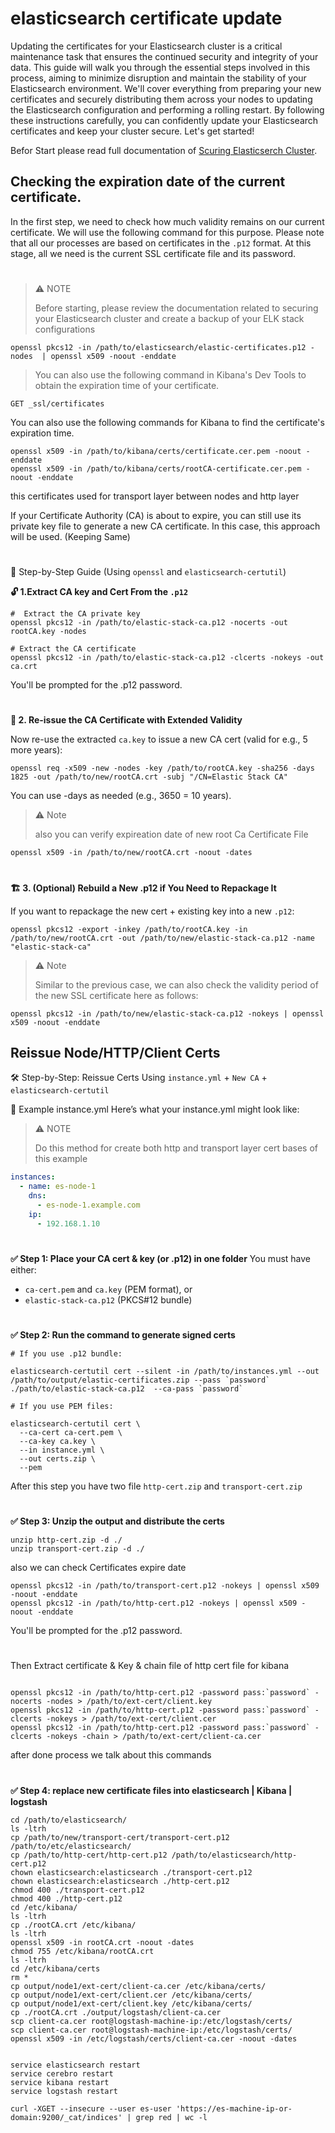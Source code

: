 
# elasticsearch certificate update 

Updating the certificates for your Elasticsearch cluster is a critical maintenance task that ensures the continued security and integrity of your data. This guide will walk you through the essential steps involved in this process, aiming to minimize disruption and maintain the stability of your Elasticsearch environment. We'll cover everything from preparing your new certificates and securely distributing them across your nodes to updating the Elasticsearch configuration and performing a rolling restart. By following these instructions carefully, you can confidently update your Elasticsearch certificates and keep your cluster secure. Let's get started!

Befor Start please read full documentation of [Scuring Elasticserch Cluster](https://www.elastic.co/docs/deploy-manage/security/secure-your-cluster-deployment).

## Checking the expiration date of the current certificate.

In the first step, we need to check how much validity remains on our current certificate. We will use the following command for this purpose. Please note that all our processes are based on certificates in the `.p12` format. At this stage, all we need is the current SSL certificate file and its password.

#

> :warning: NOTE
> 
> Before starting, please review the documentation related to securing your Elasticsearch cluster and create a backup of your ELK stack configurations

```shell
openssl pkcs12 -in /path/to/elasticsearch/elastic-certificates.p12 -nodes  | openssl x509 -noout -enddate
```

> You can also use the following command in Kibana's Dev Tools to obtain the expiration time of your certificate.

```http request
GET _ssl/certificates
```

You can also use the following commands for Kibana to find the certificate's expiration time.
 
```shell
openssl x509 -in /path/to/kibana/certs/certificate.cer.pem -noout -enddate
openssl x509 -in /path/to/kibana/certs/rootCA-certificate.cer.pem -noout -enddate
```
this certificates used for transport layer between nodes and http layer 

If your Certificate Authority (CA) is about to expire, you can still use its private key file to generate a new CA certificate. In this case, this approach will be used. (Keeping Same)

#

:toolbox: Step-by-Step Guide (Using `openssl` and `elasticsearch-certutil`)

**🔓 1.Extract CA key and Cert From the `.p12`**

```shell
#  Extract the CA private key
openssl pkcs12 -in /path/to/elastic-stack-ca.p12 -nocerts -out rootCA.key -nodes

# Extract the CA certificate
openssl pkcs12 -in /path/to/elastic-stack-ca.p12 -clcerts -nokeys -out ca.crt
```
You'll be prompted for the .p12 password.

#

**🔄 2. Re-issue the CA Certificate with Extended Validity**

Now re-use the extracted `ca.key` to issue a new CA cert (valid for e.g., 5 more years):

```shell
openssl req -x509 -new -nodes -key /path/to/rootCA.key -sha256 -days 1825 -out /path/to/new/rootCA.crt -subj "/CN=Elastic Stack CA"
```
You can use -days as needed (e.g., 3650 = 10 years).

> ⚠️ Note
> 
> also you can verify expireation date of new root Ca Certificate File

```shell
openssl x509 -in /path/to/new/rootCA.crt -noout -dates
```

#

**🏗 3. (Optional) Rebuild a New .p12 if You Need to Repackage It**

If you want to repackage the new cert + existing key into a new `.p12`:

```shell
openssl pkcs12 -export -inkey /path/to/rootCA.key -in /path/to/new/rootCA.crt -out /path/to/new/elastic-stack-ca.p12 -name "elastic-stack-ca"
```

> ⚠️ Note
>
> Similar to the previous case, we can also check the validity period of the new SSL certificate here as follows:

```shell
openssl pkcs12 -in /path/to/new/elastic-stack-ca.p12 -nokeys | openssl x509 -noout -enddate
```

## Reissue Node/HTTP/Client Certs

🛠️ Step-by-Step: Reissue Certs Using `instance.yml` + `New CA` + `elasticsearch-certutil` 

📁 Example instance.yml
Here’s what your instance.yml might look like:

> ⚠️ NOTE 
> 
> Do this method for create both http and transport layer cert bases of this example

```yaml
instances:
  - name: es-node-1
    dns:
      - es-node-1.example.com
    ip:
      - 192.168.1.10
```

#

**✅ Step 1: Place your CA cert & key (or .p12) in one folder**
You must have either:
* `ca-cert.pem` and `ca.key` (PEM format), or
* `elastic-stack-ca.p12` (PKCS#12 bundle)

#

**✅ Step 2: Run the command to generate signed certs**

```
# If you use .p12 bundle:

elasticsearch-certutil cert --silent -in /path/to/instances.yml --out /path/to/output/elastic-certificates.zip --pass `password` ./path/to/elastic-stack-ca.p12  --ca-pass `password`

# If you use PEM files:

elasticsearch-certutil cert \
  --ca-cert ca-cert.pem \
  --ca-key ca.key \
  --in instance.yml \
  --out certs.zip \
  --pem

```
After this step you have two file `http-cert.zip` and `transport-cert.zip`

#

**✅ Step 3: Unzip the output and distribute the certs**

```shell
unzip http-cert.zip -d ./
unzip transport-cert.zip -d ./
```

also we can check Certificates  expire date

```shell
openssl pkcs12 -in /path/to/transport-cert.p12 -nokeys | openssl x509 -noout -enddate
openssl pkcs12 -in /path/to/http-cert.p12 -nokeys | openssl x509 -noout -enddate
```
You'll be prompted for the .p12 password.

#

Then Extract certificate & Key & chain file of http cert file for kibana 

```shell

openssl pkcs12 -in /path/to/http-cert.p12 -password pass:`password` -nocerts -nodes > /path/to/ext-cert/client.key
openssl pkcs12 -in /path/to/http-cert.p12 -password pass:`password` -clcerts -nokeys > /path/to/ext-cert/client.cer
openssl pkcs12 -in /path/to/http-cert.p12 -password pass:`password` -clcerts -nokeys -chain > /path/to/ext-cert/client-ca.cer
```

after done process we talk about this commands 

#

**✅ Step 4: replace new certificate files into elasticsearch | Kibana | logstash**

```shell
cd /path/to/elasticsearch/
ls -ltrh
cp /path/to/new/transport-cert/transport-cert.p12 /path/to/etc/elasticsearch/
cp /path/to/http-cert/http-cert.p12 /path/to/elasticsearch/http-cert.p12
chown elasticsearch:elasticsearch ./transport-cert.p12
chown elasticsearch:elasticsearch ./http-cert.p12
chmod 400 ./transport-cert.p12
chmod 400 ./http-cert.p12
cd /etc/kibana/
ls -ltrh
cp ./rootCA.crt /etc/kibana/
ls -ltrh
openssl x509 -in rootCA.crt -noout -dates
chmod 755 /etc/kibana/rootCA.crt
ls -ltrh
cd /etc/kibana/certs
rm *
cp output/node1/ext-cert/client-ca.cer /etc/kibana/certs/
cp output/node1/ext-cert/client.cer /etc/kibana/certs/
cp output/node1/ext-cert/client.key /etc/kibana/certs/
cp ./rootCA.crt ./output/logstash/client-ca.cer
scp client-ca.cer root@logstash-machine-ip:/etc/logstash/certs/
scp client-ca.cer root@logstash-machine-ip:/etc/logstash/certs/
openssl x509 -in /etc/logstash/certs/client-ca.cer -noout -dates


service elasticsearch restart
service cerebro restart
service kibana restart
service logstash restart

curl -XGET --insecure --user es-user 'https://es-machine-ip-or-domain:9200/_cat/indices' | grep red | wc -l

```